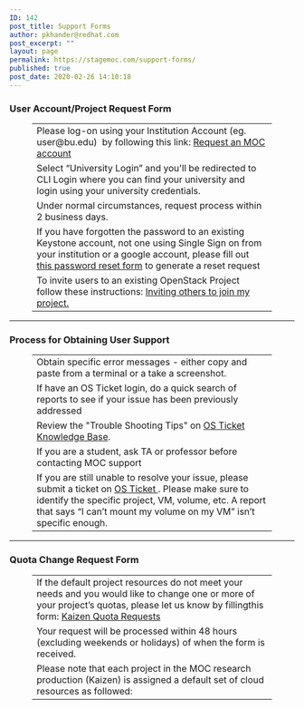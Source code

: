 ```yaml
---
ID: 142
post_title: Support Forms
author: pkhander@redhat.com
post_excerpt: ""
layout: page
permalink: https://stagemoc.com/support-forms/
published: true
post_date: 2020-02-26 14:10:18
---
```

<!-- wp:group -->
<div class="wp-block-group"><div class="wp-block-group__inner-container"><!-- wp:heading {"align":"center","level":3} -->
<h3 class="has-text-align-center" id="Project-Request-Form">User Account/Project Request Form</h3>
<!-- /wp:heading -->

<!-- wp:table {"className":"is-style-stripes"} -->
<figure class="wp-block-table is-style-stripes"><table class=""><tbody><tr><td class="has-text-align-left" data-align="left">Please log-on using your Institution Account (eg. user@bu.edu)&nbsp; by following this link: <a href="https://onboarding.massopen.cloud/signup">Request an MOC account</a></td></tr><tr><td class="has-text-align-left" data-align="left">Select “University Login” and you'll be redirected to CLI Login where you can find your university and login using your university credentials.</td></tr><tr><td class="has-text-align-left" data-align="left">Under normal circumstances, request process within 2 business days.</td></tr><tr><td class="has-text-align-left" data-align="left">If you have forgotten the password to an existing Keystone account, not  one using Single Sign on from your institution or a google account,  please fill out <a href="https://massopen.cloud:5001/reset">this&nbsp;password reset form</a> to generate a reset request</td></tr><tr><td class="has-text-align-left" data-align="left">To invite users to an existing OpenStack Project follow these instructions: <a href="https://support.massopen.cloud/scp/faq.php?id=22">Inviting others to join my project.</a></td></tr></tbody></table></figure>
<!-- /wp:table --></div></div>
<!-- /wp:group -->

<!-- wp:separator -->
<hr class="wp-block-separator"/>
<!-- /wp:separator -->

<!-- wp:group -->
<div class="wp-block-group"><div class="wp-block-group__inner-container"><!-- wp:heading {"align":"center","level":3} -->
<h3 class="has-text-align-center" id="Obtaining-user-support">Process for Obtaining User Support</h3>
<!-- /wp:heading -->

<!-- wp:table {"className":"is-style-stripes"} -->
<figure class="wp-block-table is-style-stripes"><table class=""><tbody><tr><td>Obtain specific error messages - either copy and paste from a terminal or a take a screenshot.</td></tr><tr><td>If have an OS Ticket login, do a quick search of reports to see if your issue has been previously addressed</td></tr><tr><td>Review the "Trouble Shooting Tips" on <a href="https://osticket.massopen.cloud/kb/index.php">OS Ticket Knowledge Base</a>.</td></tr><tr><td>If you are a student, ask  TA or professor before contacting MOC support</td></tr><tr><td>If you are still unable to resolve your issue, please submit a ticket on <a href="https://osticket.massopen.cloud/index.php">OS Ticket&nbsp;</a>.  Please make sure to identify the specific project, VM, volume, etc. A  report that says “I can’t mount my volume on my VM” isn’t specific  enough.</td></tr></tbody></table></figure>
<!-- /wp:table -->

<!-- wp:separator -->
<hr class="wp-block-separator"/>
<!-- /wp:separator -->

<!-- wp:heading {"align":"center","level":3} -->
<h3 class="has-text-align-center" id="Quota-change-form">Quota Change Request Form</h3>
<!-- /wp:heading -->

<!-- wp:table {"className":"is-style-stripes"} -->
<figure class="wp-block-table is-style-stripes"><table class=""><tbody><tr><td>If the default project resources do not meet your needs and you would  like to change one or more of your project’s quotas, please let us know  by fillingthis form:&nbsp;<a rel="noreferrer noopener" href="https://docs.google.com/forms/d/e/1FAIpQLSf-lk3XmFqVA2hVBGOGUXeFF8av9oXwJdLF3jA2409msFEriQ/viewform" target="_blank">Kaizen Quota Requests</a></td></tr><tr><td>Your request will be processed within 48 hours (excluding weekends or holidays) of when the form is received.</td></tr><tr><td>Please note that each project in the MOC research production (Kaizen) is assigned a default set of cloud resources as followed:</td></tr></tbody></table></figure>
<!-- /wp:table --></div></div>
<!-- /wp:group -->

<!-- wp:spacer -->
<div style="height:100px" aria-hidden="true" class="wp-block-spacer"></div>
<!-- /wp:spacer -->